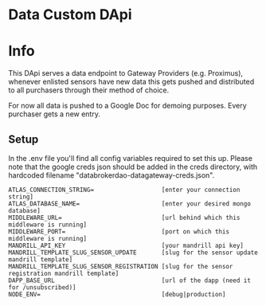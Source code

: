 # Data Custom DApi

# Info

This DApi serves a data endpoint to Gateway Providers (e.g. Proximus), whenever enlisted sensors
have new data this gets pushed and distributed to all purchasers through their method of choice.

For now all data is pushed to a Google Doc for demoing purposes.
Every purchaser gets a new entry.

## Setup

In the .env file you'll find all config variables required to set this up.
Please note that the google creds json should be added in the creds directory, with hardcoded
filename "databrokerdao-datagateway-creds.json".

```
ATLAS_CONNECTION_STRING=                   [enter your connection string]
ATLAS_DATABASE_NAME=                       [enter your desired mongo database]
MIDDLEWARE_URL=                            [url behind which this middleware is running]
MIDDLEWARE_PORT=                           [port on which this middleware is running]
MANDRILL_API_KEY                           [your mandrill api key]
MANDRILL_TEMPLATE_SLUG_SENSOR_UPDATE       [slug for the sensor update mandrill template]
MANDRILL_TEMPLATE_SLUG_SENSOR_REGISTRATION [slug for the sensor registration mandrill template]
DAPP_BASE_URL                              [url of the dapp (need it for /unsubscribed)]
NODE_ENV=                                  [debug|production]
```

